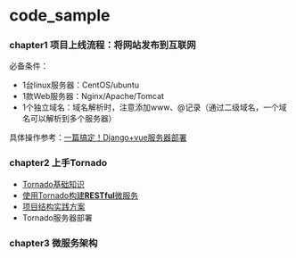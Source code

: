 # code_sample

### chapter1 项目上线流程：将网站发布到互联网
必备条件：
+ 1台linux服务器：CentOS/ubuntu
+ 1款Web服务器：Nginx/Apache/Tomcat
+ 1个独立域名：域名解析时，注意添加www、@记录（通过二级域名，一个域名可以解析到多个服务器）

具体操作参考：[一篇搞定！Django+vue服务器部署](./chapter1/chapter1.md)


### chapter2 上手Tornado

+ [Tornado基础知识](./chapter2/basics.md)
+ [使用Tornado构建**RESTful**微服务](./chapter2/RESTful.md)
+ [项目结构实践方案](./chapter2/practices.md)
+ Tornado服务器部署

### chapter3 微服务架构


